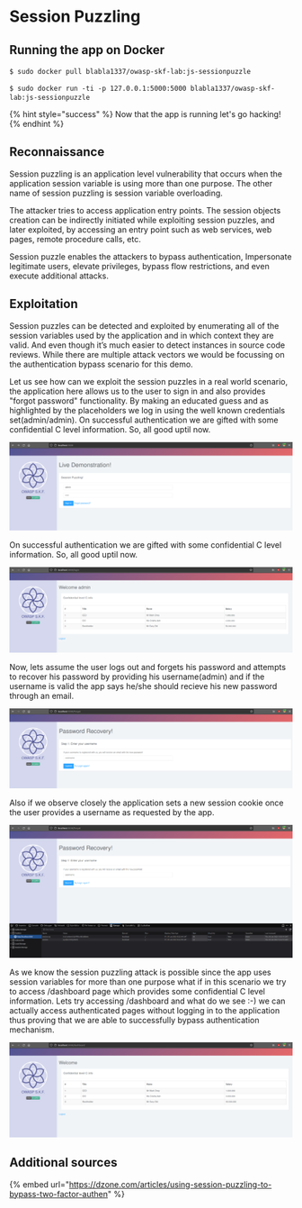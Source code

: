 # Session Puzzling

## Running the app on Docker

```
$ sudo docker pull blabla1337/owasp-skf-lab:js-sessionpuzzle
```

```
$ sudo docker run -ti -p 127.0.0.1:5000:5000 blabla1337/owasp-skf-lab:js-sessionpuzzle
```

{% hint style="success" %}
Now that the app is running let's go hacking!
{% endhint %}

## Reconnaissance

Session puzzling is an application level vulnerability that occurs when the application session variable is using more than one purpose. The other name of session puzzling is session variable overloading.

The attacker tries to access application entry points. The session objects creation can be indirectly initiated while exploiting session puzzles, and later exploited, by accessing an entry point such as web services, web pages, remote procedure calls, etc.

Session puzzle enables the attackers to bypass authentication, Impersonate legitimate users, elevate privileges, bypass flow restrictions, and even execute additional attacks.

## Exploitation

Session puzzles can be detected and exploited by enumerating all of the session variables used by the application and in which context they are valid. And even though it’s much easier to detect instances in source code reviews. While there are multiple attack vectors we would be focussing on the authentication bypass scenario for this demo.

Let us see how can we exploit the session puzzles in a real world scenario, the application here allows us to the user to sign in and also provides "forgot password" functionality. By making an educated guess and as highlighted by the placeholders we log in using the well known credentials set(admin/admin). On successful authentication we are gifted with some confidential C level information. So, all good uptil now.

![](../../.gitbook/assets/nodejs/SessionPuzzle/1.png)

On successful authentication we are gifted with some confidential C level information. So, all good uptil now.

![](../../.gitbook/assets/nodejs/SessionPuzzle/2.png)

Now, lets assume the user logs out and forgets his password and attempts to recover his password by providing his username(admin) and if the username is valid the app says he/she should recieve his new password through an email.

![](../../.gitbook/assets/nodejs/SessionPuzzle/3.png)

Also if we observe closely the application sets a new session cookie once the user provides a username as requested by the app.

![](../../.gitbook/assets/nodejs/SessionPuzzle/4.png)

As we know the session puzzling attack is possible since the app uses session variables for more than one purpose what if in this scenario we try to access /dashboard page which provides some confidential C level information. Lets try accessing /dashboard and what do we see :-) we can actually access authenticated pages without logging in to the application thus proving that we are able to successfully bypass authentication mechanism.

![](../../.gitbook/assets/nodejs/SessionPuzzle/5.png)

## Additional sources

{% embed url="https://dzone.com/articles/using-session-puzzling-to-bypass-two-factor-authen" %}
